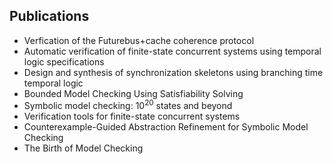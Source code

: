 <h2> Publications </h2>

<ul>

 <li><a target="_blank" href="https://github.com/manjunath5496/Edmund-Melson-Clarke-Publications/blob/master/clarke(1).pdf" style="text-decoration:none;">Verfication of the Futurebus+cache coherence protocol</a></li>


 <li><a target="_blank" href="https://github.com/manjunath5496/Edmund-Melson-Clarke-Publications/blob/master/clarke(2).pdf" style="text-decoration:none;">Automatic verification of finite-state concurrent systems using temporal logic specifications</a></li>

<li><a target="_blank" href="https://github.com/manjunath5496/Edmund-Melson-Clarke-Publications/blob/master/clarke(3).pdf" style="text-decoration:none;">Design and synthesis of synchronization skeletons using branching time  temporal logic</a></li>
 <li><a target="_blank" href="https://github.com/manjunath5496/Edmund-Melson-Clarke-Publications/blob/master/clarke(4).pdf" style="text-decoration:none;">Bounded Model Checking Using Satisfiability Solving</a></li>                              
<li><a target="_blank" href="https://github.com/manjunath5496/Edmund-Melson-Clarke-Publications/blob/master/clarke(5).pdf" style="text-decoration:none;">Symbolic model checking: 10<sup>20</sup> states and beyond</a></li>
<li><a target="_blank" href="https://github.com/manjunath5496/Edmund-Melson-Clarke-Publications/blob/master/clarke(6).pdf" style="text-decoration:none;">Verification tools for finite-state concurrent systems</a></li>
 <li><a target="_blank" href="https://github.com/manjunath5496/Edmund-Melson-Clarke-Publications/blob/master/clarke(7).pdf" style="text-decoration:none;">Counterexample-Guided Abstraction Refinement for Symbolic Model Checking</a></li>

 <li><a target="_blank" href="https://github.com/manjunath5496/Edmund-Melson-Clarke-Publications/blob/master/clarke(8).pdf" style="text-decoration:none;"> The Birth of Model Checking </a></li>
   </ul>
